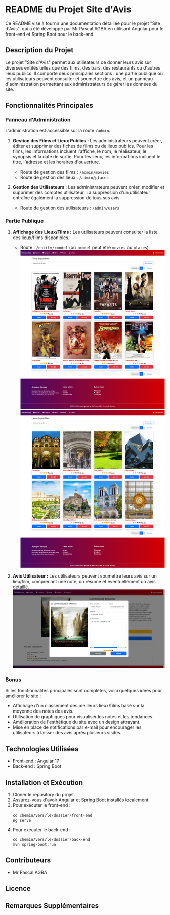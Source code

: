 # README du Projet Site d'Avis

Ce README vise à fournir une documentation détaillée pour le projet "Site d'Avis", qui a été développé par Mr Pascal AGBA en utilisant Angular pour le front-end et Spring Boot pour le back-end.

## Description du Projet

Le projet "Site d'Avis" permet aux utilisateurs de donner leurs avis sur diverses entités telles que des films, des bars, des restaurants ou d'autres lieux publics. Il comporte deux principales sections : une partie publique où les utilisateurs peuvent consulter et soumettre des avis, et un panneau d'administration permettant aux administrateurs de gérer les données du site.

## Fonctionnalités Principales

### Panneau d'Administration

L'administration est accessible sur la route `/admin`.

1. **Gestion des Films et Lieux Publics :** Les administrateurs peuvent créer, éditer et supprimer des fiches de films ou de lieux publics. Pour les films, les informations incluent l'affiche, le nom, le réalisateur, le synopsis et la date de sortie. Pour les lieux, les informations incluent le titre, l'adresse et les horaires d'ouverture.

   - Route de gestion des films : `/admin/movies`
   - Route de gestion des lieux : `/admin/places`

2. **Gestion des Utilisateurs :** Les administrateurs peuvent créer, modifier et supprimer des comptes utilisateur. La suppression d'un utilisateur entraîne également la suppression de tous ses avis.

   - Route de gestion des utilisateurs : `/admin/users`

### Partie Publique

1. **Affichage des Lieux/Films :** Les utilisateurs peuvent consulter la liste des lieux/films disponibles.

   - Route : `/entity/:model` (où `:model` peut être `movies` ou `places`)
   ![Capture d'écran](screenshots/2-films.png)
   ![Capture d'écran](screenshots/3-places.png)


2. **Avis Utilisateur :** Les utilisateurs peuvent soumettre leurs avis sur un lieu/film, comprenant une note, un résumé et éventuellement un avis détaillé.
   ![Capture d'écran](screenshots/6-review.png)

### Bonus

Si les fonctionnalités principales sont complètes, voici quelques idées pour améliorer le site :

- Affichage d'un classement des meilleurs lieux/films basé sur la moyenne des notes des avis.
- Utilisation de graphiques pour visualiser les notes et les tendances.
- Amélioration de l'esthétique du site avec un design attrayant.
- Mise en place de notifications par e-mail pour encourager les utilisateurs à laisser des avis après plusieurs visites.

## Technologies Utilisées

- Front-end : Angular 17
- Back-end : Spring Boot

## Installation et Exécution

1. Cloner le repository du projet.
2. Assurez-vous d'avoir Angular et Spring Boot installés localement.
3. Pour exécuter le front-end :
   ```
   cd chemin/vers/le/dossier/front-end
   ng serve
   ```
4. Pour exécuter le back-end :
   ```
   cd chemin/vers/le/dossier/back-end
   mvn spring-boot:run
   ```

## Contributeurs

- Mr Pascal AGBA

## Licence


## Remarques Supplémentaires


